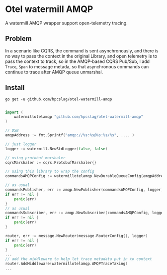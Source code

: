 # Otel watermill AMQP
A watermill AMQP wrapper support open-telemetry tracing.

## Problem
In a scenario like CQRS, the command is sent asynchronously, and there is no way to pass the context in the original Library, and open telemetry is to pass the context to track, so in the AMQP-based CQRS Pub/Sub, I add `Trace`, `Span` to message metada, so that asynchronous commands can continue to trace after AMQP queue unmarshal.

## Install

```
go get -u github.com/hpcslag/otel-watermill-amqp
```

``` go

import (
    watermillotelamqp "github.com/hpcslag/otel-watermill-amqp"
)

// DSN
amqpAddress := fmt.Sprintf("amqp://%s:%s@%s:%s/%s", .... )

// just logger
logger := watermill.NewStdLogger(false, false)

// using protobuf marshaler
cqrsMarshaler := cqrs.ProtobufMarshaler{}

// using this library to wrap the config
commandsAMQPConfig := watermillotelamqp.NewDurableQueueConfig(amqpAddress)

// as usual
commandsPublisher, err := amqp.NewPublisher(commandsAMQPConfig, logger)
if err != nil {
    panic(err)
}
// as usual
commandsSubscriber, err := amqp.NewSubscriber(commandsAMQPConfig, logger)
if err != nil {
    panic(err)
}

router, err := message.NewRouter(message.RouterConfig{}, logger)
if err != nil {
    panic(err)
}
...
// add the middleware to help let trace metadata put in to context
router.AddMiddleware(watermillotelamqp.AMQPTraceTaking)
...
```
